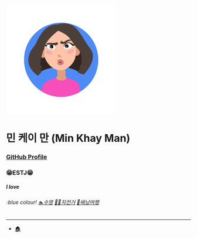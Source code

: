 <img width="300px" height="300px" src="../img/profile_Min.jpg">  

# 민 케이 만 (Min Khay Man)   

### [GitHub Profile](https://github.com/Khayman1)  

### 😁ESTJ😁

##### I love  
###### 💧blue colour! [🏊수영](../hobbies/Swimming_Min.jpg) [🚴‍♀️자전거](../hobbies/bicycle_Min.png) [🧳배낭여행](../hobbies/Travel_Min.jpg) 


---
- [🏠](../README.md)


